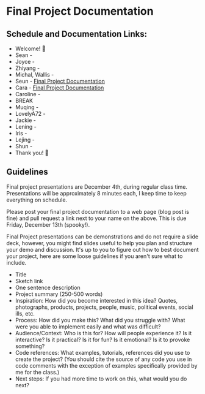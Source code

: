 # Final Project Documentation

## Schedule and Documentation Links:

- Welcome! 👋
- Sean -
- Joyce -
- Zhiyang -
- Michal, Wallis -
- Seun - [Final Project Documentation](https://fluff-saturnalia-4b2.notion.site/Final-project-1526783215b2807c87d8d84c5f3fd067?pvs=4)
- Cara - [Final Project Documentation](https://www.notion.so/Final-Documentation-13efc0e698e480c8b776ddc59f64e15e)
- Caroline -
- BREAK
- Muqing -
- LovelyA72 -
- Jackie -
- Lening -
- Iris -
- Lejing -
- Shun -
- Thank you! 💜


## Guidelines

Final project presentations are December 4th, during regular class time. Presentations will be approximately 8 minutes each, I keep time to keep everything on schedule.

Please post your final project documentation to a web page (blog post is fine) and pull request a link next to your name on the above. This is due Friday, December 13th (spooky!).

Final Project presentations can be demonstrations and do not require a slide deck, however, you might find slides useful to help you plan and structure your demo and discussion. It's up to you to figure out how to best document your project, here are some loose guidelines if you aren't sure what to include.

- Title
- Sketch link
- One sentence description
- Project summary (250-500 words)
- Inspiration: How did you become interested in this idea? Quotes, photographs, products, projects, people, music, political events, social ills, etc.
- Process: How did you make this? What did you struggle with? What were you able to implement easily and what was difficult?
- Audience/Context: Who is this for? How will people experience it? Is it interactive? Is it practical? Is it for fun? Is it emotional? Is it to provoke something?
- Code references: What examples, tutorials, references did you use to create the project? (You should cite the source of any code you use in code comments with the exception of examples specifically provided by me for the class.)
- Next steps: If you had more time to work on this, what would you do next?
